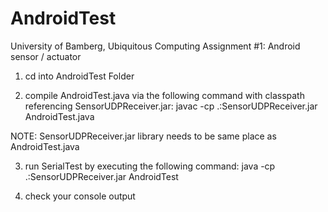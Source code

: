 # AndroidTest
University of Bamberg, Ubiquitous Computing Assignment #1: Android sensor / actuator

1. cd into AndroidTest Folder

2. compile AndroidTest.java via the following command with classpath referencing SensorUDPReceiver.jar:
javac -cp .:SensorUDPReceiver.jar AndroidTest.java

NOTE: SensorUDPReceiver.jar library needs to be same place as AndroidTest.java

3. run SerialTest by executing the following command:
java -cp .:SensorUDPReceiver.jar AndroidTest

4. check your console output
